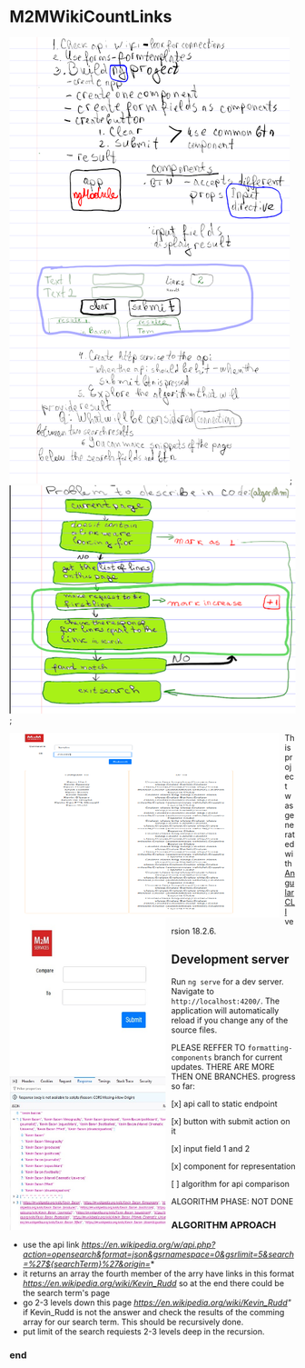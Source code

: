 # M2MWikiCountLinks

![Plan](./public/work_on_Friday.png?raw=true "Working Plan");
![Plan](./public/algorithm.png?raw=true "Algorithm plan");

<img src="./public/results_from_wikipedia.png"
     alt="First page"
     style="float: left; margin-right: 10px;" height="325px" width="475px" />
<img src="./public/UI-presentation.jpg"
     alt="First page"
     style="float: left; margin-right: 10px;" height="275px" width="275px" />
<img src="./public/api_response.jpg"
     alt="First page"
     style="float: left; margin-right: 10px;" height="275px" width="275px" />
This project was generated with [Angular CLI](https://github.com/angular/angular-cli) version 18.2.6.

## Development server

Run `ng serve` for a dev server. Navigate to `http://localhost:4200/`. The application will automatically reload if you change any of the source files.

PLEASE REFFER TO `formatting-components` branch for current updates.
THERE ARE MORE THEN ONE BRANCHES. 
progress so far:

[x] api call to static endpoint

[x] button with submit action on it

[x] input field 1 and 2

[x] component for representation

[ ] algorithm for api comparison

ALGORITHM PHASE: NOT DONE

### ALGORITHM APROACH

> 
- use the api link *https://en.wikipedia.org/w/api.php?action=opensearch&format=json&gsrnamespace=0&gsrlimit=5&search=%27${searchTerm}%27&origin=**
- it returns an array the fourth member of the arry have links in this format *https://en.wikipedia.org/wiki/Kevin_Rudd* so at the end there could be the search term's page
-  go 2-3 levels down this page *https://en.wikipedia.org/wiki/Kevin_Rudd"* if Kevin_Rudd is not the answer and check the results of the comming array for our search term. This should be recursively done.
- put limit of the search requiests 2-3 levels deep in the recursion. 

### end